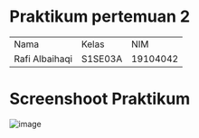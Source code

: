 # Praktikum pertemuan 2
  
<table>
    <tr>
        <td>Nama</td>
        <td>Kelas</td>
        <td>NIM</td>
    </tr>
    <tr>
        <td>Rafi Albaihaqi</td>
        <td>S1SE03A</td>
        <td>19104042</td>
    </tr>
</table>

# Screenshoot Praktikum 
![image](https://user-images.githubusercontent.com/72422140/139541160-3a08b30a-0b22-40b0-9d3a-6dea6c057752.png)

